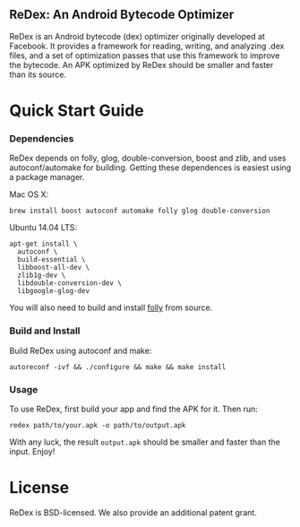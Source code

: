 ReDex: An Android Bytecode Optimizer
------------------------------------

ReDex is an Android bytecode (dex) optimizer originally developed at
Facebook. It provides a framework for reading, writing, and analyzing .dex
files, and a set of optimization passes that use this framework to improve the
bytecode.  An APK optimized by ReDex should be smaller and faster than its
source.

# Quick Start Guide

### Dependencies

ReDex depends on folly, glog, double-conversion, boost and zlib, and uses
autoconf/automake for building.  Getting these dependences is easiest using a
package manager.

Mac OS X:
```
brew install boost autoconf automake folly glog double-conversion
```

Ubuntu 14.04 LTS:
```
apt-get install \
  autoconf \
  build-essential \
  libboost-all-dev \
  zlib1g-dev \
  libdouble-conversion-dev \
  libgoogle-glog-dev
```
You will also need to build and install
[folly](https://github.com/facebook/folly) from source.

### Build and Install

Build ReDex using autoconf and make:
```
autoreconf -ivf && ./configure && make && make install
```

### Usage
To use ReDex, first build your app and find the APK for it.  Then run:
```
redex path/to/your.apk -o path/to/output.apk
```
With any luck, the result `output.apk` should be smaller and faster than the
input.  Enjoy!

# License

ReDex is BSD-licensed.  We also provide an additional patent grant.
